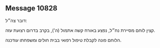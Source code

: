 ## Message 10828

דובר צה״ל:

קצין לוחם מסיירת נח״ל, נפצע באורח קשה אתמול (ה'), בקרב בדרום רצועת עזה. 

הלוחם פונה לקבלת טיפול רפואי בבית חולים ומשפחתו עודכנה.

